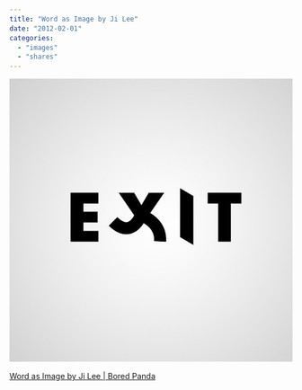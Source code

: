 ```yaml
---
title: "Word as Image by Ji Lee"
date: "2012-02-01"
categories: 
  - "images"
  - "shares"
---
```


![](images/tumblr_ly3l4tQ2dy1qz4vrlo1_640.jpg)

[Word as Image by Ji Lee | Bored Panda](http://www.boredpanda.com/word-as-image-ji-lee/)
